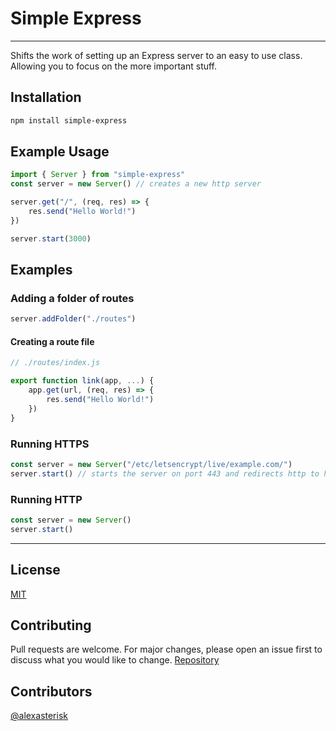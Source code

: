 # Simple Express

---

Shifts the work of setting up an Express server to an easy to use class. Allowing you to focus on the more important stuff.

## Installation

```bash
npm install simple-express
```

## Example Usage

```js
import { Server } from "simple-express"
const server = new Server() // creates a new http server

server.get("/", (req, res) => {
    res.send("Hello World!")
})

server.start(3000)
```

## Examples

### Adding a folder of routes

```js
server.addFolder("./routes")
```

#### Creating a route file

```js
// ./routes/index.js

export function link(app, ...) {
    app.get(url, (req, res) => {
        res.send("Hello World!")
    })
}
```

### Running HTTPS

```js
const server = new Server("/etc/letsencrypt/live/example.com/")
server.start() // starts the server on port 443 and redirects http to https
```

### Running HTTP

```js
const server = new Server()
server.start()
```

---

## License

[MIT](https://choosealicense.com/licenses/mit/)

## Contributing

Pull requests are welcome. For major changes, please open an issue first to discuss what you would like to change.
[Repository](https://github.com/alexasterisk/simple-express)

## Contributors

[@alexasterisk](https://github.com/alexasterisk)